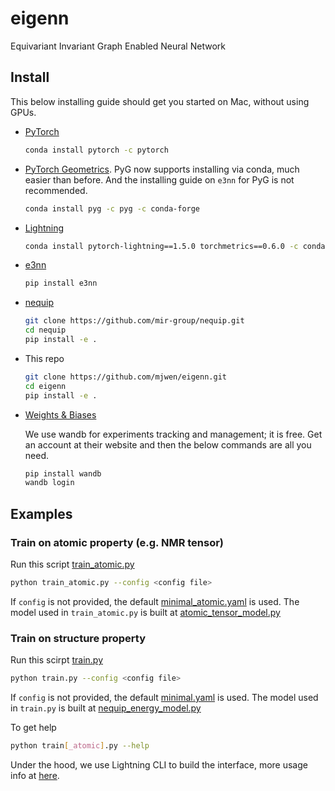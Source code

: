 # eigenn

Equivariant Invariant Graph Enabled Neural Network


## Install

This below installing guide should get you started on Mac, without using GPUs.

- [PyTorch](https://pytorch.org)
  ```bash
  conda install pytorch -c pytorch
  ```

- [PyTorch Geometrics](https://pytorch-geometric.readthedocs.io). PyG now
supports installing via conda, much easier than before. And the installing guide on
`e3nn` for PyG is not recommended.
  ```bash
  conda install pyg -c pyg -c conda-forge
  ```

- [Lightning](https://www.pytorchlightning.ai/)
  ```bash
  conda install pytorch-lightning==1.5.0 torchmetrics==0.6.0 -c conda-forge
  ```

- [e3nn](https://docs.e3nn.org/en/stable/guide/installation.html)
  ```bash
  pip install e3nn
  ```

- [nequip](https://github.com/mir-group/nequip)
  ```bash
  git clone https://github.com/mir-group/nequip.git
  cd nequip
  pip install -e .
  ```

- This repo
  ```bash
  git clone https://github.com/mjwen/eigenn.git
  cd eigenn
  pip install -e .
  ```

- [Weights & Biases](https://docs.wandb.ai/quickstart)

  We use wandb for experiments tracking and management; it is free. Get an account at
  their website and then the below commands are all you need.

  ```bash
  pip install wandb
  wandb login
  ```


## Examples

### Train on atomic property (e.g. NMR tensor)

Run this script [train_atomic.py](./scripts/train_atomic.py)
```bash
python train_atomic.py --config <config file>
```
If `config` is not provided, the default [minimal_atomic.yaml](./scripts/configs/minimal_atomic.yaml)
is used.
The model used in `train_atomic.py` is built at [atomic_tensor_model.py](./eigenn/model_factory/atomic_tensor_model.py)



### Train on structure property

Run this scirpt [train.py](./scripts/train.py)
```bash
python train.py --config <config file>
```
If `config` is not provided, the default [minimal.yaml](./scripts/configs/minimal.yaml)
is used.
The model used in `train.py` is built at [nequip_energy_model.py](./eigenn/model_factory/nequip_energy_model.py)


To get help
```bash
python train[_atomic].py --help
```

Under the hood, we use Lightning CLI to build the interface, more usage info at
[here](https://pytorch-lightning.readthedocs.io/en/stable/common/lightning_cli.html).

